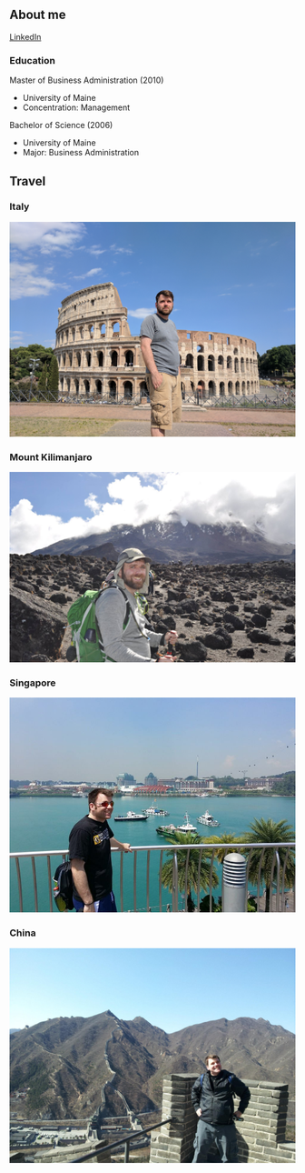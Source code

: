 ## About me

[LinkedIn](www.linkedin.com/in/kevin-paul-business)

### Education

Master of Business Administration (2010)
* University of Maine
* Concentration: Management

Bachelor of Science (2006)
* University of Maine
* Major: Business Administration

## Travel

### Italy

![Kevin at the Coliseum in Italy](images/italy.jpg)

### Mount Kilimanjaro

![Kevin climbing Mount Kilimanjaro](images/kilimanjaro.jpg)

### Singapore

![Kevin in Singapore](images/singapore.jpg)

### China

![Kevin at the Great Wall in China](images/china.jpg)
